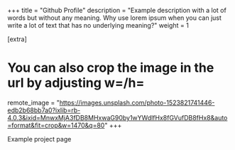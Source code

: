+++
title = "Github Profile"
description = "Example description with a lot of words but without any meaning. Why use lorem ipsum when you can just write a lot of text that has no underlying meaning?"
weight = 1

[extra]
# You can also crop the image in the url by adjusting w=/h=
remote_image = "https://images.unsplash.com/photo-1523821741446-edb2b68bb7a0?ixlib=rb-4.0.3&ixid=MnwxMjA3fDB8MHxwaG90by1wYWdlfHx8fGVufDB8fHx8&auto=format&fit=crop&w=1470&q=80"
+++

Example project page

